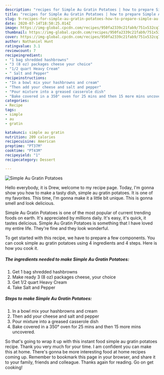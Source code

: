 ```yaml
---
description: "recipes for Simple Au Gratin Potatoes | how to prepare Simple Au Gratin Potatoes"
title: "recipes for Simple Au Gratin Potatoes | how to prepare Simple Au Gratin Potatoes"
slug: 9-recipes-for-simple-au-gratin-potatoes-how-to-prepare-simple-au-gratin-potatoes
date: 2020-07-14T18:50:25.014Z
image: https://img-global.cpcdn.com/recipes/950fa2339c21fab9/751x532cq70/simple-au-gratin-potatoes-recipe-main-photo.jpg
thumbnail: https://img-global.cpcdn.com/recipes/950fa2339c21fab9/751x532cq70/simple-au-gratin-potatoes-recipe-main-photo.jpg
cover: https://img-global.cpcdn.com/recipes/950fa2339c21fab9/751x532cq70/simple-au-gratin-potatoes-recipe-main-photo.jpg
author: Nathaniel Hunt
ratingvalue: 3.1
reviewcount: 7
recipeingredient:
- "1 bag shredded hashbrowns"
- "3 (8 oz) packages cheese your choice"
- "1/2 quart Heavy Cream"
- " Salt and Pepper"
recipeinstructions:
- "In a bowl mix your hashbrowns and cream"
- "Then add your cheese and salt and pepper"
- "Pour mixture into a greased casserole dish"
- "Bake covered in a 350° oven for 25 mins and then 15 more mins uncovered."
categories:
- Recipe
tags:
- simple
- au
- gratin

katakunci: simple au gratin 
nutrition: 209 calories
recipecuisine: American
preptime: "PT37M"
cooktime: "PT43M"
recipeyield: "1"
recipecategory: Dessert

---
```



![Simple Au Gratin Potatoes](https://img-global.cpcdn.com/recipes/950fa2339c21fab9/751x532cq70/simple-au-gratin-potatoes-recipe-main-photo.jpg)

Hello everybody, it is Drew, welcome to my recipe page. Today, I'm gonna show you how to make a tasty dish, simple au gratin potatoes. It is one of my favorites. This time, I'm gonna make it a little bit unique. This is gonna smell and look delicious.

Simple Au Gratin Potatoes is one of the most popular of current trending foods on earth. It's appreciated by millions daily. It's easy, it's quick, it tastes delicious. Simple Au Gratin Potatoes is something that I have loved my entire life. They're fine and they look wonderful.




To get started with this recipe, we have to prepare a few components. You can cook simple au gratin potatoes using 4 ingredients and 4 steps. Here is how you cook it.

<!--inarticleads1-->

##### The ingredients needed to make Simple Au Gratin Potatoes:

1. Get 1 bag shredded hashbrowns
1. Make ready 3 (8 oz) packages cheese, your choice
1. Get 1/2 quart Heavy Cream
1. Take  Salt and Pepper




<!--inarticleads2-->

##### Steps to make Simple Au Gratin Potatoes:

1. In a bowl mix your hashbrowns and cream
1. Then add your cheese and salt and pepper
1. Pour mixture into a greased casserole dish
1. Bake covered in a 350° oven for 25 mins and then 15 more mins uncovered.




So that's going to wrap it up with this instant food simple au gratin potatoes recipe. Thank you very much for your time. I am confident you can make this at home. There's gonna be more interesting food at home recipes coming up. Remember to bookmark this page in your browser, and share it to your family, friends and colleague. Thanks again for reading. Go on get cooking!
